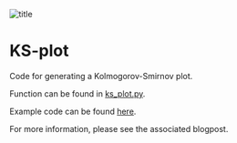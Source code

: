 ![title](https://www.cerebri.com/wp-content/uploads/2018/06/CerebriAi-1.svg)

# KS-plot
Code for generating a Kolmogorov-Smirnov plot.

Function can be found in [ks_plot.py](https://github.com/Cerebri/KS-plot/blob/master/ks_plot.py).

Example code can be found [here](https://github.com/Cerebri/KS-plot/blob/master/example.py).

For more information, please see the associated blogpost.
